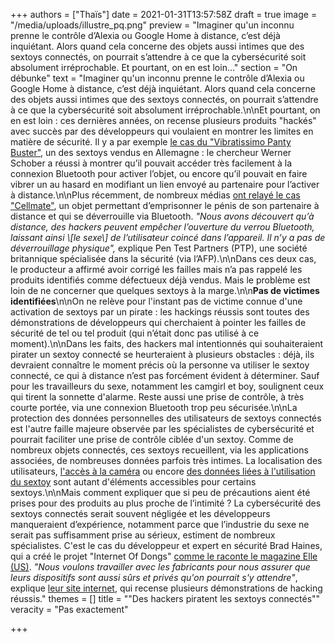 +++
authors = ["Thaïs"]
date = 2021-01-31T13:57:58Z
draft = true
image = "/media/uploads/illustre_pq.png"
preview = "Imaginer qu'un inconnu prenne le contrôle d’Alexia ou Google Home à distance, c’est déjà inquiétant. Alors quand cela concerne des objets aussi intimes que des sextoys connectés, on pourrait s’attendre à ce que la cybersécurité soit absolument irréprochable. Et pourtant, on en est loin..."
section = "On débunke"
text = "Imaginer qu'un inconnu prenne le contrôle d’Alexia ou Google Home à distance, c’est déjà inquiétant. Alors quand cela concerne des objets aussi intimes que des sextoys connectés, on pourrait s’attendre à ce que la cybersécurité soit absolument irréprochable.\n\nEt pourtant, on en est loin : ces dernières années, on recense plusieurs produits  \"hackés\" avec succès par des développeurs qui voulaient en montrer les limites en matière de sécurité. Il y a par exemple [le cas du \"Vibratissimo Panty Buster\"](https://www.lemonde.fr/pixels/article/2018/12/30/pirater-des-sextoys-connectes-une-partie-de-plaisir_5403696_4408996.html), un des sextoys vendus en Allemagne : le chercheur Werner Schober a réussi à montrer qu’il pouvait accéder très facilement à la connexion Bluetooth pour activer l’objet, ou encore qu’il pouvait en faire vibrer un au hasard en modifiant un lien envoyé au partenaire pour l’activer à distance.\n\nPlus récemment, de nombreux médias [ont relayé le cas \"Cellmate\"](https://techno.konbini.com/fr/societe/un-appareil-connecte-de-chastete-masculine-vulnerable-aux-hackers/), un objet permettant d’emprisonner le pénis de son partenaire à distance et qui se déverrouille via Bluetooth. _\"Nous avons découvert qu’à distance, des hackers peuvent empêcher l’ouverture du verrou Bluetooth, laissant ainsi \\[le sexe\\] de l’utilisateur coincé dans l’appareil. Il n’y a pas de déverrouillage physique\",_ explique Pen Test Partners (PTP), une société britannique spécialisée dans la sécurité (via l’AFP).\n\nDans ces deux cas, le producteur a affirmé avoir corrigé les failles mais n’a pas rappelé les produits identifiés comme défectueux déjà vendus. Mais le problème est loin de ne concerner que quelques sextoys à la marge.\n\n**Pas de victimes identifiées**\n\nOn ne relève pour l'instant pas de victime connue d'une activation de sextoys par un pirate : les hackings réussis sont toutes des démonstrations de développeurs qui cherchaient à pointer les failles de sécurité de tel ou tel produit (qui n’était donc pas utilisé à ce moment).\n\nDans les faits, des hackers mal intentionnés qui souhaiteraient pirater un sextoy connecté se heurteraient à plusieurs obstacles : déjà, ils devraient connaître le moment précis où la personne va utiliser le sextoy connecté, ce qui à distance n’est pas forcément évident à déterminer. Sauf pour les travailleurs du sexe, notamment les camgirl et boy, soulignent ceux qui tirent la sonnette d'alarme. Reste aussi une prise de contrôle, à très courte portée, via une connexion Bluetooth trop peu sécurisée.\n\nLa protection des données personnelles des utilisateurs de sextoys connectés est l'autre faille majeure observée par les spécialistes de cybersécurité et pourrait faciliter une prise de contrôle ciblée d'un sextoy. Comme de nombreux objets connectés, ces sextoys recueillent, via les applications associées, de nombreuses données parfois très intimes. La localisation des utilisateurs, [l'accès à la caméra](https://www.generation-nt.com/hack-faille-piratage-sextoy-connecte-camera-actualite-1941292.html) ou encore [des données liées à l'utilisation du sextoy]( \"https://www.wired.com/story/internet-connected-sex-toys-security/\") sont autant d'éléments accessibles pour certains sextoys.\n\nMais comment expliquer que si peu de précautions aient été prises pour des produits au plus proche de l’intimité ? La cybersécurité des sextoys connectés serait souvent négligée et les développeurs manqueraient d’expérience, notamment parce que l’industrie du sexe ne serait pas suffisamment prise au sérieux, estiment de nombreux spécialistes. C'est le cas du développeur et expert en sécurité Brad Haines, qui a créé le projet \"Internet Of Dongs\" [comme le raconte le magazine Elle (US)](https://www.elle.com/culture/tech/a28846210/smart-sex-toy-dildo-butt-plug-hacking/). _\"Nous voulons travailler avec les fabricants pour nous assurer que leurs dispositifs sont aussi sûrs et privés qu'on pourrait s'y attendre\"_, explique [leur site internet](https://internetofdon.gs/about/), qui recense plusieurs démonstrations de hacking réussis."
themes = []
title = "\"Des hackers piratent les sextoys connectés\""
veracity = "Pas exactement"

+++

